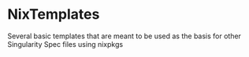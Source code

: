 # NixTemplates
Several basic templates that are meant to be used as the basis for other Singularity Spec files using nixpkgs
